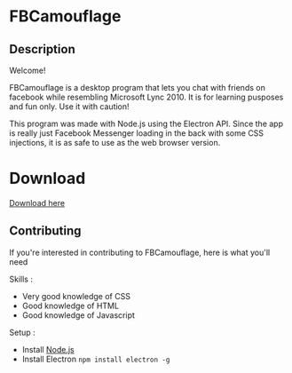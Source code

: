 # FBCamouflage
## Description
Welcome!

FBCamouflage is a desktop program that lets you chat with friends on facebook while resembling Microsoft Lync 2010. It is for learning pusposes and fun only. Use it with caution!

This program was made with Node.js using the Electron API. Since the app is really just Facebook Messenger loading in the back with some CSS injections, it is as safe to use as the web browser version.

# Download
[Download here](https://github.com/MaximPerry/FBCamouflage/raw/master/release-builds/windows-installer/FbCamouflage.exe)

## Contributing
If you're interested in contributing to FBCamouflage, here is what you'll need

Skills :
- Very good knowledge of CSS
- Good knowledge of HTML
- Good knowledge of Javascript

Setup : 
- Install [Node.js](https://nodejs.org/en/)
- Install Electron `npm install electron -g`